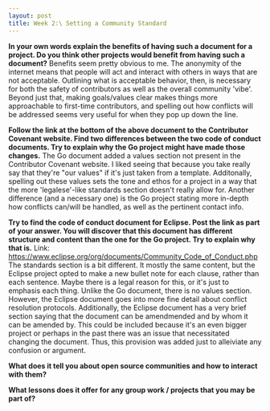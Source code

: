 ```yaml
---
layout: post
title: Week 2:\ Setting a Community Standard
---
```



**In your own words explain the benefits of having such a document for a project. Do you think other projects would benefit from having such a document?**
Benefits seem pretty obvious to me. The anonymity of the internet means that people will act and interact with others
in ways that are not acceptable. Outlining what is acceptable behavior, then, is necessary for both the safety of
contributors as well as the overall community 'vibe'. Beyond just that, making goals/values clear makes things more approachable
to first-time contributors, and spelling out how conflicts will be addressed seems very useful for when they pop up down the line.

**Follow the link at the bottom of the above document to the Contributor Covenant website. Find two differences between the two code of conduct documents. Try to explain why the Go project might have made those changes.**
The Go document added a values section not present in the Contributor Covenant website. I liked seeing that because you take really say that they're "our values" if it's just taken from a template. Additonally, spelling out these values sets the tone and ethos for a project in a way that the more 'legalese'-like standards section doesn't really allow for. Another difference (and a necessary one) is the Go project stating more in-depth how conflicts can/will be handled, as well as the pertinent contact info.

**Try to find the code of conduct document for Eclipse. Post the link as part of your answer. You will discover that this document has different structure and content than the one for the Go project. Try to explain why that is.**
Link: https://www.eclipse.org/org/documents/Community_Code_of_Conduct.php
The standards section is a bit different. It mostly the same content, but the Eclipse project opted to make a new bullet note for each clause, rather than each sentence. Maybe there is a legal reason for this, or it's just to emphasis each thing. Unlike the Go document, there is no values section. However, the Eclipse document goes into more fine detail about conflict resolution protocols. Additionally, the Eclipse document has a very brief section saying that the document can be amendmended and by whom it can be amended by. This could be included because it's an even bigger project or perhaps in the past there was an issue that necessitated changing the document. Thus, this provision was added just to alleiviate any confusion or argument. 

**What does it tell you about open source communities and how to interact with them?**

**What lessons does it offer for any group work / projects that you may be part of?**
